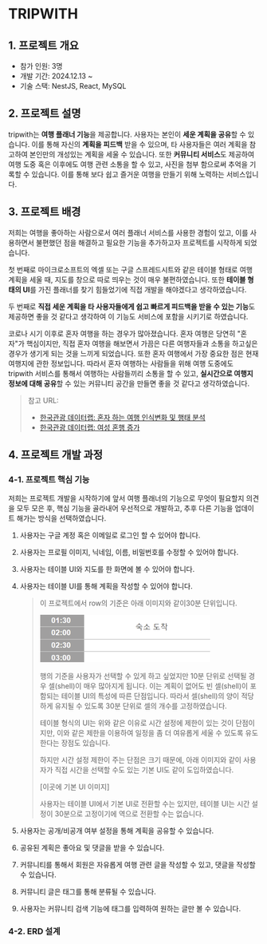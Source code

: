 # TRIPWITH

## 1. 프로젝트 개요

- 참가 인원: 3명
- 개발 기간: 2024.12.13 ~
- 기술 스택: NestJS, React, MySQL

## 2. 프로젝트 설명

tripwith는 **여행 플래너 기능**을 제공합니다. 사용자는 본인이 **세운 계획을 공유**할 수 있습니다. 이를 통해 자신의 **계획을 피드백** 받을 수 있으며, 타 사용자들은 여러 계획을 참고하여 본인만의 개성있는 계획을 세울 수 있습니다. 또한 **커뮤니티 서비스**도 제공하여 여행 도중 혹은 이후에도 여행 관련 소통을 할 수 있고, 사진을 첨부 함으로써 추억을 기록할 수 있습니다. 이를 통해 보다 쉽고 즐거운 여행을 만들기 위해 노력하는 서비스입니다.

## 3. 프로젝트 배경

저희는 여행을 좋아하는 사람으로서 여러 플래너 서비스를 사용한 경험이 있고, 이를 사용하면서 불편했던 점을 해결하고 필요한 기능을 추가하고자 프로젝트를 시작하게 되었습니다.

첫 번째로 마이크로소프트의 엑셀 또는 구글 스프레드시트와 같은 테이블 형태로 여행 계획을 세울 때, 지도를 창으로 따로 띄우는 것이 매우 불편하였습니다. 또한 **테이블 형태의 UI**를 가진 플래너를 찾기 힘들었기에 직접 개발을 해야겠다고 생각하였습니다.

두 번째로 **직접 세운 계획을 타 사용자들에게 쉽고 빠르게 피드백을 받을 수 있는 기능**도 제공하면 좋을 것 같다고 생각하여 이 기능도 서비스에 포함을 시키기로 하였습니다.

코로나 시기 이후로 혼자 여행을 하는 경우가 많아졌습니다. 혼자 여행은 당연히 "혼자"가 핵심이지만, 직접 혼자 여행을 해보면서 가끔은 다른 여행자들과 소통을 하고싶은 경우가 생기게 되는 것을 느끼게 되었습니다. 또한 혼자 여행에서 가장 중요한 점은 현재 여행지에 관한 정보입니다. 따라서 혼자 여행하는 사람들을 위해 여행 도중에도 tripwith 서비스를 통해서 여행하는 사람들끼리 소통을 할 수 있고, **실시간으로 여행지 정보에 대해 공유**할 수 있는 커뮤니티 공간을 만들면 좋을 것 같다고 생각하였습니다.

> 참고 URL:
>
> - [한국관광 데이터랩: 혼자 하는 여행 인식변화 및 행태 분석](https://datalab.visitkorea.or.kr/site/portal/ex/bbs/View.do?cbIdx=1129&bcIdx=300133)
> - [한국관광 데이터랩: 여성 혼행 증가](https://datalab.visitkorea.or.kr/site/portal/ex/bbs/View.do;ksessionid=311evmRMwFw_4f5A3oFd63SHE_DVr0kf7ubwcxXG.wiws02?cbIdx=1132&bcIdx=301102&cateCont=&searchKey=&searchKey2=&tgtTypeCd=)

## 4. 프로젝트 개발 과정

### 4-1. 프로젝트 핵심 기능

저희는 프로젝트 개발을 시작하기에 앞서 여행 플래너의 기능으로 무엇이 필요할지 의견을 모두 모은 후, 핵심 기능을 골라내어 우선적으로 개발하고, 추후 다른 기능을 업데이트 해가는 방식을 선택하였습니다.

1. 사용자는 구글 계정 혹은 이메일로 로그인 할 수 있어야 합니다.
2. 사용자는 프로필 이미지, 닉네임, 이름, 비밀번호를 수정할 수 있어야 합니다.
3. 사용자는 테이블 UI와 지도를 한 화면에 볼 수 있어야 합니다.
4. 사용자는 테이블 UI를 통해 계획을 작성할 수 있어야 합니다.

   > 이 프로젝트에서 row의 기준은 아래 이미지와 같이30분 단위입니다.
   >
   > ![table_sample_img](./imgs/sample_table_img.png)
   >
   > 행의 기준을 사용자가 선택할 수 있게 하고 싶었지만 10분 단위로 선택될 경우 셀(shell)이 매우 많아지게 됩니다. 이는 계획이 없어도 빈 셀(shell)이 포함되는 테이블 UI의 특성에 따른 단점입니다. 따라서 셀(shell)의 양이 적당하게 유지될 수 있도록 30분 단위로 셀의 개수를 고정하였습니다.
   >
   > 테이블 형식의 UI는 위와 같은 이유로 시간 설정에 제한이 있는 것이 단점이지만, 이와 같은 제한을 이용하여 일정을 좀 더 여유롭게 세울 수 있도록 유도한다는 장점도 있습니다.
   >
   > 하지만 시간 설정 제한이 주는 단점은 크기 때문에, 아래 이미지와 같이 사용자가 직접 시간을 선택할 수도 있는 기본 UI도 같이 도입하였습니다.
   >
   > [이곳에 기본 UI 이미지]
   >
   > 사용자는 테이블 UI에서 기본 UI로 전환할 수는 있지만, 테이블 UI는 시간 설정이 30분으로 고정이기에 역으로 전환할 수는 없습니다.

5. 사용자는 공개/비공개 여부 설정을 통해 계획을 공유할 수 있습니다.
6. 공유된 계획은 좋아요 및 댓글을 받을 수 있습니다.
7. 커뮤니티를 통해서 회원은 자유롭게 여행 관련 글을 작성할 수 있고, 댓글을 작성할 수 있습니다.
8. 커뮤니티 글은 태그를 통해 분류될 수 있습니다.
9. 사용자는 커뮤니티 검색 기능에 태그를 입력하여 원하는 글만 볼 수 있습니다.

### 4-2. ERD 설계

